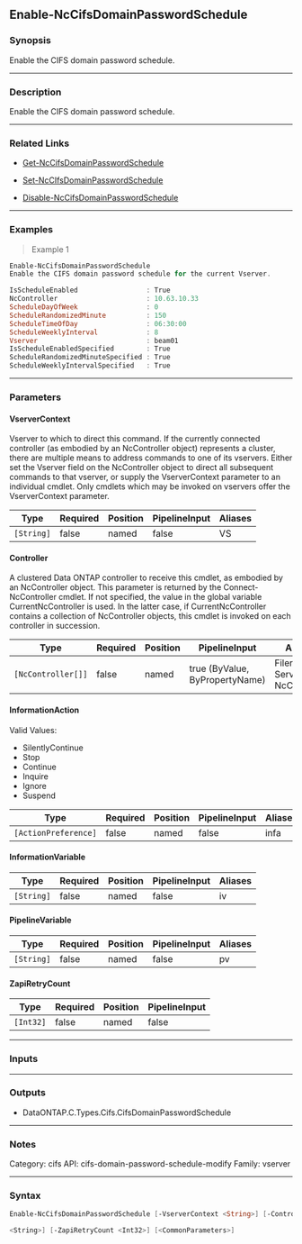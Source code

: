 Enable-NcCifsDomainPasswordSchedule
-----------------------------------

### Synopsis
Enable the CIFS domain password schedule.

---

### Description

Enable the CIFS domain password schedule.

---

### Related Links
* [Get-NcCifsDomainPasswordSchedule](Get-NcCifsDomainPasswordSchedule)

* [Set-NcCIfsDomainPasswordSchedule](Set-NcCIfsDomainPasswordSchedule)

* [Disable-NcCifsDomainPasswordSchedule](Disable-NcCifsDomainPasswordSchedule)

---

### Examples
> Example 1

```PowerShell
Enable-NcCifsDomainPasswordSchedule
Enable the CIFS domain password schedule for the current Vserver.

IsScheduleEnabled                 : True
NcController                      : 10.63.10.33
ScheduleDayOfWeek                 : 0
ScheduleRandomizedMinute          : 150
ScheduleTimeOfDay                 : 06:30:00
ScheduleWeeklyInterval            : 8
Vserver                           : beam01
IsScheduleEnabledSpecified        : True
ScheduleRandomizedMinuteSpecified : True
ScheduleWeeklyIntervalSpecified   : True

```

---

### Parameters
#### **VserverContext**
Vserver to which to direct this command.  If the currently connected controller (as embodied by an NcController object) represents a cluster, there are multiple means to address commands to one of its vservers.  Either set the Vserver field on the NcController object to direct all subsequent commands to that vserver, or supply the VserverContext parameter to an individual cmdlet.  Only cmdlets which may be invoked on vservers offer the VserverContext parameter.

|Type      |Required|Position|PipelineInput|Aliases|
|----------|--------|--------|-------------|-------|
|`[String]`|false   |named   |false        |VS     |

#### **Controller**
A clustered Data ONTAP controller to receive this cmdlet, as embodied by an NcController object.  This parameter is returned by the Connect-NcController cmdlet.  If not specified, the value in the global variable CurrentNcController is used.  In the latter case, if CurrentNcController contains a collection of NcController objects, this cmdlet is invoked on each controller in succession.

|Type              |Required|Position|PipelineInput                 |Aliases                          |
|------------------|--------|--------|------------------------------|---------------------------------|
|`[NcController[]]`|false   |named   |true (ByValue, ByPropertyName)|Filer<br/>Server<br/>NcController|

#### **InformationAction**

Valid Values:

* SilentlyContinue
* Stop
* Continue
* Inquire
* Ignore
* Suspend

|Type                |Required|Position|PipelineInput|Aliases|
|--------------------|--------|--------|-------------|-------|
|`[ActionPreference]`|false   |named   |false        |infa   |

#### **InformationVariable**

|Type      |Required|Position|PipelineInput|Aliases|
|----------|--------|--------|-------------|-------|
|`[String]`|false   |named   |false        |iv     |

#### **PipelineVariable**

|Type      |Required|Position|PipelineInput|Aliases|
|----------|--------|--------|-------------|-------|
|`[String]`|false   |named   |false        |pv     |

#### **ZapiRetryCount**

|Type     |Required|Position|PipelineInput|
|---------|--------|--------|-------------|
|`[Int32]`|false   |named   |false        |

---

### Inputs

---

### Outputs
* DataONTAP.C.Types.Cifs.CifsDomainPasswordSchedule

---

### Notes
Category: cifs
API: cifs-domain-password-schedule-modify
Family: vserver

---

### Syntax
```PowerShell
Enable-NcCifsDomainPasswordSchedule [-VserverContext <String>] [-Controller <NcController[]>] [-InformationAction <ActionPreference>] [-InformationVariable <String>] [-PipelineVariable 
```
```PowerShell
<String>] [-ZapiRetryCount <Int32>] [<CommonParameters>]
```
